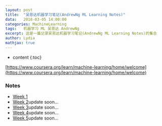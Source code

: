 ```yaml
---
layout:	post
title:	"吴恩达机器学习笔记(AndrewNg ML Learning Notes)"
data:	2018-03-05 14:00:00
categories: MachineLearning
tags:	机器学习 ML 吴恩达 AndrewNg
excerpt: 这是一篇记录吴恩达机器学习笔记(AndrewNg ML Learning Notes)的集合
author: Lydia
mathjax: true
---
```


* content
{:toc}

[https://www.coursera.org/learn/machine-learning/home/welcome](https://www.coursera.org/learn/machine-learning/home/welcome)

### Notes
- [Week 1](Week1.md)
- [Week 2](Week2.md)update soon...
- [Week 3](Week3.md)update soon...
- [Week 4](Week4.md)update soon...
- [Week 5](Week5.md)update soon...
